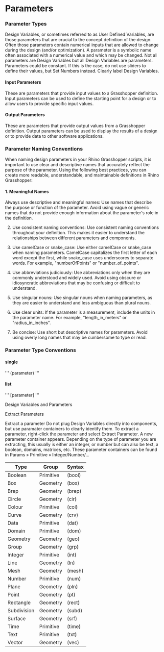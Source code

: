 # Parameters




### Parameter Types

Design Variables, or sometimes referred to as User Defined Variables, are those parameters that are crucial to the concept definition of the design. Often those parameters contain numerical inputs that are allowed to change during the design (and/or optimization). A parameter is a symbolic name often associated with a numerical value and which may be changed. Not all parameters are Design Variables but all Design Variables are parameters. Parameters could be constant. If this is the case, do not use sliders to define their values, but Set Numbers instead. Clearly label Design Variables.



#### Input Parameters
These are parameters that provide input values to a Grasshopper definition. Input parameters can be used to define the starting point for a design or to allow users to provide specific input values.

#### Output Parameters
These are parameters that provide output values from a Grasshopper definition. Output parameters can be used to display the results of a design or to provide data to other software applications.




### Parameter Naming Conventions

When naming design parameters in your Rhino Grasshopper scripts, it is important to use clear and descriptive names that accurately reflect the purpose of the parameter. 
Using the following best practices, you can create more readable, understandable, and maintainable definitions in Rhino Grasshopper:

#### 1. Meaningful Names
Always use descriptive and meaningful names: Use names that describe the purpose or function of the parameter. Avoid using vague or generic names that do not provide enough information about the parameter's role in the definition.

2. Use consistent naming conventions: Use consistent naming conventions throughout your definition. This makes it easier to understand the relationships between different parameters and components.

3. Use camelCase or snake_case: Use either camelCase or snake_case when naming parameters. CamelCase capitalizes the first letter of each word except the first, while snake_case uses underscores to separate words. For example, "numberOfPoints" or "number_of_points".

4. Use abbreviations judiciously: Use abbreviations only when they are commonly understood and widely used. Avoid using obscure or idiosyncratic abbreviations that may be confusing or difficult to understand.

5. Use singular nouns: Use singular nouns when naming parameters, as they are easier to understand and less ambiguous than plural nouns.

6. Use clear units: If the parameter is a measurement, include the units in the parameter name. For example, "length_in_meters" or "radius_in_inches".

7. Be concise: Use short but descriptive names for parameters. Avoid using overly long names that may be cumbersome to type or read.




### Parameter Type Conventions



#### single

'''
(parameter)
'''

#### list

'''
[parameter]
'''

Design Variables and Parameters





Extract Parameters


Extract a parameter
Do not plug Design Variables directly into components, but use paramater containers to clearly identify them. To extract a parameter, right-click the parameter and select Extract Parameter. A new parameter container appears. Depending on the type of parameter you are extracting, this usually is either an integer, or number but can also be text, a boolean, domains, matrices, etc. These parameter containers can be found in Params » Primitive » Integer/Number/...





| Type              | Group             | Syntax            |
| ----------------- | ----------------- | ----------------- |
| Boolean           | Primitive         | (bool)            |
| Box               | Geometry          | (box)             |
| Brep              | Geometry          | (brep)            |
| Circle            | Geometry          | (cir)             |
| Colour            | Primitive         | (col)             |
| Curve             | Geometry          | (crv)             |
| Data              | Primitive         | (dat)             |
| Domain            | Primitive         | (dom)             |
| Geometry          | Geometry          | (geo)             |
| Group             | Geometry          | (grp)             |
| Integer           | Primitive         | (int)             |
| Line              | Geometry          | (ln)              |
| Mesh              | Geometry          | (mesh)            |
| Number            | Primitive         | (num)             |
| Plane             | Geometry          | (pln)             |
| Point             | Geometry          | (pt)              |
| Rectangle         | Geometry          | (rect)            |
| Subdivision       | Geometry          | (subd)            |
| Surface           | Geometry          | (srf)             |
| Time              | Primitive         | (time)            |
| Text              | Primitive         | (txt)             |
| Vector            | Geometry          | (vec)             |

